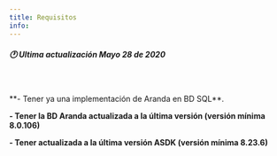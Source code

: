 ```yaml
---
title: Requisitos
info:
---
```

##### 🕐 Ultima actualización Mayo 28 de 2020
<br>
<br>
**- Tener ya una implementación de Aranda en BD SQL**. 

**- Tener la BD Aranda actualizada a la última versión (versión mínima 8.0.106)**

**- Tener actualizada a la última versión ASDK (versión mínima 8.23.6)**
